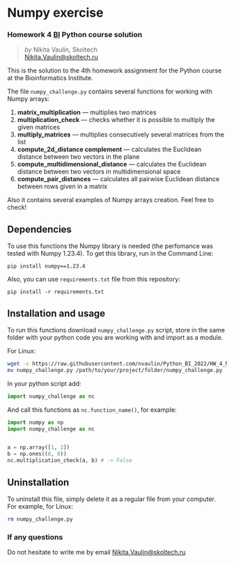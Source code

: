 # Numpy exercise

### Homework 4 [BI](https://bioinf.me/) Python course solution

> *by* Nikita Vaulin, Skoltech <br />
> Nikita.Vaulin@skoltech.ru

This is the solution to the 4th homework assignment for the Python course at the Bioinformatics Institute.

The file `numpy_challenge.py` contains several functions for working with Numpy arrays:

1. **matrix_multiplication** — multiplies two matrices <br />
2. **multiplication_check** — checks whether it is possible to multiply the given matrices <br />
3. **multiply_matrices** — multiplies consecutively several matrices from the list <br />
4. **compute_2d_distance complement** — calculates the Euclidean distance between two vectors in the plane <br />
5. **compute_multidimensional_distance** — calculates the Euclidean distance between two vectors in multidimensional
   space <br />
6. **compute_pair_distances** — calculates all pairwise Euclidean distance between rows given in a matrix <br />


Also it contains several examples of Numpy arrays creation. Feel free to check!
## Dependencies

To use this functions the Numpy library is needed (the perfomance was tested with Numpy 1.23.4).
To get this library, run in the Command Line:
```CommandLine
pip install numpy==1.23.4
```
Also, you can use `requirements.txt` file from this repository:
```commandline
pip install -r requirements.txt
```

## Installation and usage

To run this functions download `numpy_challenge.py` script, store in the same folder with your python code you are
working with and import as a module.

For Linux:

```bash
wget -c https://raw.githubusercontent.com/nvaulin/Python_BI_2022/HW_4_Numpy/HW_4_Numpy/numpy_challenge.py
mv numpy_challenge.py /path/to/your/project/folder/numpy_challenge.py
```

In your python script add:

```python
import numpy_challenge as nc
```

And call this functions as `nc.function_name()`, for example:

```python
import numpy as np
import numpy_challenge as nc


a = np.array([1, 2])
b = np.ones((8, 8))
nc.multiplication_check(a, b) # -> False
```

## Uninstallation

To uninstall this file, simply delete it as a regular file from your computer. For example, for Linux:
```bash
rm numpy_challenge.py
```

### If any questions

Do not hesitate to write me by email Nikita.Vaulin@skoltech.ru
